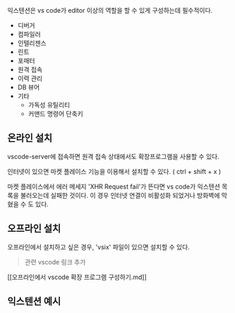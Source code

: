 익스텐션은 vs code가 editor 이상의 역할을 할 수 있게 구성하는데 필수적이다.

- 디버거
- 컴파일러
- 인텔리젠스
- 린트
- 포매터
- 원격 접속
- 이력 관리
- DB 뷰어
- 기타
	- 가독성 유틸리티
	- 커맨드 명령어 단축키

## 온라인 설치

vscode-server에 접속하면 원격 접속 상태에서도 확장프로그램을 사용할 수 있다.

인터넷이 있으면 마켓 플레이스 기능을 이용해서 설치할 수 있다. ( ctrl + shift + x )

마켓 플레이스에서 에러 메세지 'XHR Request fail'가 뜬다면 vs code가 익스텐션 목록을 불러오는데 실패한 것이다. 이 경우 인터넷 연결이 비활성화 되었거나 방화벽에 막혔을 수 도 있다.

## 오프라인 설치

오프라인에서 설치하고 싶은 경우, 'vsix' 파일이 있으면 설치할 수 있다.

> 관련 vscode 링크 추가

[[오프라인에서 vscode 확장 프로그램 구성하기.md]]


## 익스텐션 예시

